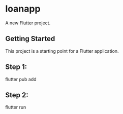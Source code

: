 # loanapp

A new Flutter project.

## Getting Started

This project is a starting point for a Flutter application.
 ## Step 1:
 
 flutter pub add
 
## Step 2:

flutter run
